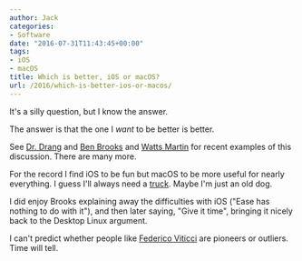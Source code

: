 ```yaml
---
author: Jack
categories:
- Software
date: "2016-07-31T11:43:45+00:00"
tags:
- iOS
- macOS
title: Which is better, iOS or macOS?
url: /2016/which-is-better-ios-or-macos/
---
```


It's a silly question, but I know the answer.

The answer is that the one I _want_ to be better is better.

See [Dr. Drang][1] and [Ben Brooks][2] and [Watts Martin][3] for recent examples of this discussion. There are many more.

For the record I find iOS to be fun but macOS to be more useful for nearly everything. I guess I'll always need a [truck][4]. Maybe I'm just an old dog.

I did enjoy Brooks explaining away the difficulties with iOS ("Ease has nothing to do with it"), and then later saying, "Give it time", bringing it nicely back to the Desktop Linux argument.

I can't predict whether people like [Federico Viticci][5] are pioneers or outliers. Time will tell.

 [1]: http://leancrew.com/all-this/2016/07/intuitive-by-proxy/
 [2]: https://brooksreview.net/2016/07/the-new-desktop-linux
 [3]: https://medium.com/@chipotlecoyote/ipad-only-is-the-new-desktop-linux-de88b61b6d99
 [4]: http://www.huffingtonpost.com/larry-magid/steve-jobs-says-ipad-to-r_b_598539.html
 [5]: https://twitter.com/viticci